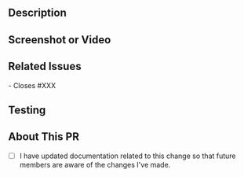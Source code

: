 ## Description
<!-- BELOW: What did you change in this PR? -->



## Screenshot or Video
<!-- BELOW: Add a screenshot/video showing your change working. This helps reviewers understand what the expected behavior of this PR is without needing to write a long description. -->



## Related Issues
<!-- BELOW: What issues are closed by this PR? Write "Closes #XXX" to link the issue to the PR and close it when the PR is merged. -->

\- Closes #XXX

## Testing
<!-- BELOW: Briefly explain how someone can go about testing your PR. -->



## About This PR
<!-- BELOW: Have you checked the following? --->

- [ ] I have updated documentation related to this change so that future members are aware of the changes I've made.
